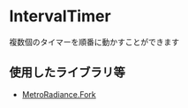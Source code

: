# IntervalTimer  
複数個のタイマーを順番に動かすことができます<br>


## 使用したライブラリ等  
* [MetroRadiance.Fork](https://github.com/nishy2000/MetroRadiance.Fork)
